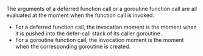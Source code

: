 

The arguments of a deferred function call or a goroutine function call are all evaluated at the moment when the function call is invoked.

- For a deferred function call, the invocation moment is the moment when it is pushed into the defer-call stack of its caller goroutine.
- For a goroutine function call, the invocation moment is the moment when the corresponding goroutine is created.